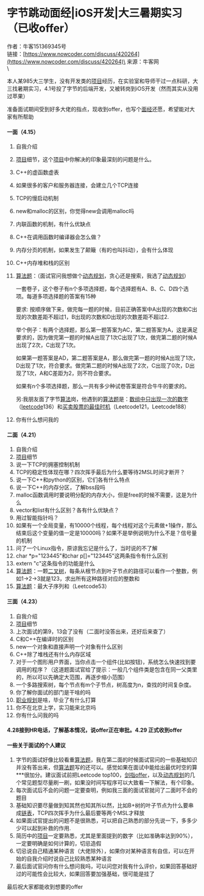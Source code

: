 # 字节跳动面经|iOS开发|大三暑期实习（已收offer）

作者：牛客151369345号\
链接：[https://www.nowcoder.com/discuss/420264](https://www.nowcoder.com/discuss/420264)\
来源：牛客网\
\


本人某985大三学生，没有开发类的[项目](https://app.gitbook.com/jump/super-jump/word?word=%E9%A1%B9%E7%9B%AE)经历，在实验室和导师干过一点科研，大三找暑期实习，4.1号投了字节的后端开发，又被转岗到iOS开发（然而其实从没用过苹果）

 准备面试期间受到好多大佬的指点，现收到offer，也写个[面经](https://app.gitbook.com/jump/super-jump/word?word=%E9%9D%A2%E7%BB%8F)还愿，希望能对大家有所帮助

####  一面（4.15）

1.  自我介绍
2.  [项目](https://app.gitbook.com/jump/super-jump/word?word=%E9%A1%B9%E7%9B%AE)细节，这个[项目](https://app.gitbook.com/jump/super-jump/word?word=%E9%A1%B9%E7%9B%AE)中你解决的印象最深刻的问题是什么。
3.  C++的虚函数虚表
4.  如果很多的客户和服务器连接，会建立几个TCP连接
5.  TCP的慢启动机制
6.  new和malloc的区别，你觉得new会调用malloc吗
7.  内联函数的机制，有什么优缺点
8.  C++在调用函数时编译器会怎么做？
9.  内存分页的机制，如果发生了颠簸（有的也叫抖动），会有什么体现
10.  C++内存堆和栈的区别
11.  [算法题](https://app.gitbook.com/jump/super-jump/word?word=%E7%AE%97%E6%B3%95%E9%A2%98)：（面试官问我想做个[动态规划](https://app.gitbook.com/jump/super-jump/word?word=%E5%8A%A8%E6%80%81%E8%A7%84%E5%88%92)，贪心还是搜索，我选了[动态规划](https://app.gitbook.com/jump/super-jump/word?word=%E5%8A%A8%E6%80%81%E8%A7%84%E5%88%92)）

     一套卷子，这个卷子有n个多项选择题，每个选择题有A、B、C、D四个选项。每道多项选择题的答案有15种

     要求: 按顺序做下来，做完每一题的时候，目前正确答案中A出现的次数和C出现的次数差距不超过1，B出现的次数和D出现的次数差距不超过2.

     举个例子：有两个选择题，那么第一题答案为AC，第二题答案为A，这是满足要求的，因为做完第一题的时候A出现了1次C出现了1次，做完第二题的时候A出现了2次，C出现了1次。

     如果第一题答案是AD，第二题答案是A，那么做完第一题的时候A出现了1次，D出现了1次，符合要求。做完第二题的时候A出现了2次，C出现了0次，D出现了1次，A和C差距为2，则不符合要求。

     如果有n个多项选择题，那么一共有多少种试卷答案是符合牛牛的要求的。

     另:我朋友面了字节[算法](https://app.gitbook.com/jump/super-jump/word?word=%E7%AE%97%E6%B3%95)岗，他遇到的[算法题](https://app.gitbook.com/jump/super-jump/word?word=%E7%AE%97%E6%B3%95%E9%A2%98)是：[数组中只出现一次的数字](https://app.gitbook.com/jump/super-jump/word?word=%E6%95%B0%E7%BB%84%E4%B8%AD%E5%8F%AA%E5%87%BA%E7%8E%B0%E4%B8%80%E6%AC%A1%E7%9A%84%E6%95%B0%E5%AD%97)（[leetcode](https://app.gitbook.com/jump/super-jump/word?word=leetcode)136）和[买卖股票的最佳时机](https://app.gitbook.com/jump/super-jump/word?word=%E4%B9%B0%E5%8D%96%E8%82%A1%E7%A5%A8%E7%9A%84%E6%9C%80%E4%BD%B3%E6%97%B6%E6%9C%BA)（Leetcode121，Leetcode188）
12.  你有什么想问我的

####  二面（4.21）

1.  自我介绍
2.  [项目](https://app.gitbook.com/jump/super-jump/word?word=%E9%A1%B9%E7%9B%AE)细节
3.  说一下TCP的拥塞控制机制
4.  TCP的稳定性体现在哪？四次挥手最后为什么要等待2MSL时间才断开？
5.  说一下C++和python的区别，它们各有什么特点
6.  说一下C++的内存分区，了解bss段吗
7.  malloc函数调用时要说明分配的内存大小，但是free的时候不需要，这是为什么
8.  vector和list有什么区别？各有什么优缺点？
9.  用过智能指针吗？
10.  如果有一个全局变量，有10000个线程，每个线程对这个元素做+1操作，那么结束后这个变量的值一定是10000吗？如果不是举例说明为什么不是？信号量的机制
11.  问了一个Linux指令，原谅我忘记是什么了，当时说的不了解
12.  char \*p="123445"和char p\[]="123445"这两条指令有什么区别
13.  extern "c"这条指令的功能是什么
14.  [算法题](https://app.gitbook.com/jump/super-jump/word?word=%E7%AE%97%E6%B3%95%E9%A2%98)：一颗[二叉树](https://app.gitbook.com/jump/super-jump/word?word=%E4%BA%8C%E5%8F%89%E6%A0%91)，每条从根节点到叶子节点的路径可以看作一个整数，例如1->2->3就是123，求出所有这种路径对应的整数和
15.  [算法题](https://app.gitbook.com/jump/super-jump/word?word=%E7%AE%97%E6%B3%95%E9%A2%98)：最大子序列和（Leetcode53）

####  三面（4.23）

1.  自我介绍
2.  [项目](https://app.gitbook.com/jump/super-jump/word?word=%E9%A1%B9%E7%9B%AE)细节
3.  上次面试的第9，13会了没有（二面时没答出来，还好后来查了）
4.  C和C++在编译时的区别
5.  new一个对象和直接声明一个对象有什么区别
6.  C++除了堆栈还有什么内存区域
7.  对于一个图形用户界面，当你点击一个组件(比如按钮)，系统怎么快速找到要调用的程序？（这道题面试官给了提示：一般几个组件类是包含在同一父类里的，所以可以先确定大范围，再逐步缩小范围）
8.  一个多路搜索树，每个节点有m个子节点，树高度为n，查找的时间复杂度。
9.  你了解你面试的部门是干啥的吗
10.  [职业规划](https://app.gitbook.com/jump/super-jump/word?word=%E8%81%8C%E4%B8%9A%E8%A7%84%E5%88%92)是啥，毕业了有什么打算
11.  你不在北京上学，实习能来北京吗
12.  你有什么问我的吗

####  4.28接到HR电话，了解基本情况，说offer正在审批。4.29 正式收到offer

####  一些关于面试的个人建议

1.  字节的面试好像比较看重[算法题](https://app.gitbook.com/jump/super-jump/word?word=%E7%AE%97%E6%B3%95%E9%A2%98)，我在第二面的时候面试官问的一些基础知识并没有答出来，但[算法题](https://app.gitbook.com/jump/super-jump/word?word=%E7%AE%97%E6%B3%95%E9%A2%98)写的还可以。感觉如果在面试中能给出最优时空的算\*\*\*很加分。建议面试前把Leetcode top100，[剑指offer](https://app.gitbook.com/jump/super-jump/word?word=%E5%89%91%E6%8C%87offer)，以及[动态规划](https://app.gitbook.com/jump/super-jump/word?word=%E5%8A%A8%E6%80%81%E8%A7%84%E5%88%92)的几个常见题型尽量刷一刷，如果没时间写程序可以大致看一下解法，有个印象。
2.  每次面试后不会的问题一定要查明，例如我三面的面试官就问了二面时不会的题目
3.  基础知识要尽量做到知其然也知其所以然，比如B+树的叶子节点为什么要串成[链表](https://app.gitbook.com/jump/super-jump/word?word=%E9%93%BE%E8%A1%A8)，TCP四次挥手为什么最后要等两个MSL才释放
4.  如果面试官提出的问题不是很熟悉，可以把自己熟悉的部分先说一下，多多少少可以起到补救的作用.
5.  简历中的[项目](https://app.gitbook.com/jump/super-jump/word?word=%E9%A1%B9%E7%9B%AE)一定要熟悉，尤其是里面提到的数字（比如准确率达到90%），一定要明确是如何计算的，切忌造假
6.  切忌说自己精通某种语言（大佬除外），如果你对某种语言有自信，可以在开始的自我介绍时说自己比较熟悉某种语言
7.  最后面试官问你有什么想问我吗，可以问您对我有什么评价，如果回答基础好过的可能性会比较大，如果回答要加强基础，很可能是挂了

 最后祝大家都能收到想要的offer
